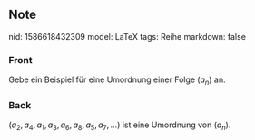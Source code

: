 ## Note
nid: 1586618432309
model: LaTeX
tags: Reihe
markdown: false

### Front
Gebe ein Beispiel für eine Umordnung einer Folge $\left(a_{n}\right)$ an.

### Back
$\left(a_{2}, a_{4}, a_{1}, a_{3}, a_{6}, a_{8}, a_{5}, a_{7}, \dots\right)$ ist eine Umordnung von $\left(a_{n}\right)$.
